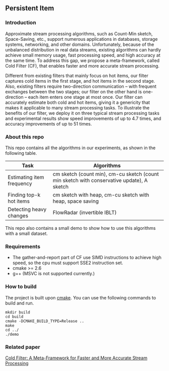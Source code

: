 ## Persistent Item

### Introduction

Approximate stream processing algorithms, such as Count-Min sketch, Space-Saving, etc., support numerous applications in databases, storage systems, networking, and other domains. Unfortunately, because of the unbalanced distribution in real data streams, existing algorithms can hardly achieve small memory usage, fast processing speed, and high accuracy at the same time. To address this gap, we propose a meta-framework, called Cold Filter (CF), that enables faster and more accurate stream processing. 

Different from existing filters that mainly focus on hot items, our filter captures cold items in the first stage, and hot items in the second stage. Also, existing filters require two-direction communication – with frequent exchanges between the two stages; our filter on the other hand is one-direction – each item enters one stage at most once. Our filter can accurately estimate both cold and hot items, giving it a genericity that makes it applicable to many stream processing tasks. To illustrate the benefits of our filter, we deploy it on three typical stream processing tasks and experimental results show speed improvements of up to 4.7 times, and accuracy improvements of up to 51 times.

### About this repo

This repo contains all the algorithms in our experiments, as shown in the following table.

| Task                      | Algorithms                               |
| ------------------------- | ---------------------------------------- |
| Estimating item frequency | cm sketch (count min),  cm-cu sketch (count min sketch with conservative update), A sketch |
| Finding top-k hot items   | cm sketch with heap, cm-cu sketch with heap, space saving |
| Detecting heavy changes   | FlowRadar (invertible IBLT)              |

This repo also contains a small demo to show how to use this algorithms with a small dataset.

### Requirements

- The gather-and-report part of CF use SIMD instructions to achieve high speed, so the cpu must support SSE2 instruction set.
- cmake >= 2.6
- g++ (MSVC is not supported currently.)

### How to build

The project is built upon [cmake](https://cmake.org/). You can use the following commands to build and run.

```
mkdir build
cd build
cmake -DCMAKE_BUILD_TYPE=Release ..
make
cd ../
./demo
```

### Related paper
[Cold Filter: A Meta-Framework for Faster and More Accurate Stream Processing](http://www.zhouy.me/paper/cf-sigmod18.pdf)
